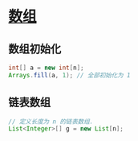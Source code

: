 # [数组]()

## 数组初始化

```java
int[] a = new int[n];
Arrays.fill(a, 1); // 全部初始化为 1
```

## 链表数组

```java
// 定义长度为 n 的链表数组.
List<Integer>[] g = new List[n];
```
